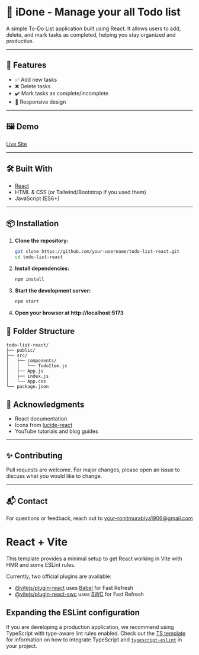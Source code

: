 # 📝 iDone - Manage your all Todo list

A simple To-Do List application built using React. It allows users to add, delete, and mark tasks as completed, helping you stay organized and productive.

---

## 🚀 Features

- ✅ Add new tasks
- ❌ Delete tasks
- ✔️ Mark tasks as complete/incomplete
- 📱 Responsive design

---

## 🖼️ Demo

[Live Site](https://i-done.vercel.app/)

---

## 🛠️ Built With

- [React](https://reactjs.org/)
- HTML & CSS (or Tailwind/Bootstrap if you used them)
- JavaScript (ES6+)

---

## 📦 Installation

1. **Clone the repository:**
   ```bash
   git clone https://github.com/your-username/todo-list-react.git
   cd todo-list-react
2. **Install dependencies:**
   ```bash
   npm install
3. **Start the development server:**
   ```bash
   npm start
4. **Open your browser at http://localhost:5173**

## 📁 Folder Structure

```
todo-list-react/
├── public/
├── src/
│   ├── components/
│   │   └── TodoItem.js
│   ├── App.js
│   ├── index.js
│   └── App.css
└── package.json
```


## 🙌 Acknowledgments

- React documentation
- Icons from [lucide-react](https://lucide.dev/)
- YouTube tutorials and blog guides
---

## ✨ Contributing

Pull requests are welcome. For major changes, please open an issue to discuss what you would like to change.

---

## 📬 Contact

For questions or feedback, reach out to [your-ronitmurabiya1906@gmail.com](mailto:ronitmurabiya1906@gmail.com)





# React + Vite

This template provides a minimal setup to get React working in Vite with HMR and some ESLint rules.

Currently, two official plugins are available:

- [@vitejs/plugin-react](https://github.com/vitejs/vite-plugin-react/blob/main/packages/plugin-react) uses [Babel](https://babeljs.io/) for Fast Refresh
- [@vitejs/plugin-react-swc](https://github.com/vitejs/vite-plugin-react/blob/main/packages/plugin-react-swc) uses [SWC](https://swc.rs/) for Fast Refresh

## Expanding the ESLint configuration

If you are developing a production application, we recommend using TypeScript with type-aware lint rules enabled. Check out the [TS template](https://github.com/vitejs/vite/tree/main/packages/create-vite/template-react-ts) for information on how to integrate TypeScript and [`typescript-eslint`](https://typescript-eslint.io) in your project.
